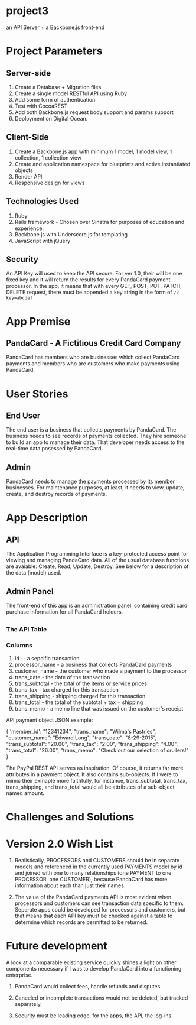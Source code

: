 # project3
an API Server + a Backbone.js front-end

# Project Parameters

## Server-side

1. Create a Database + Migration files
2. Create a single model RESTful API using Ruby
3. Add some form of authentication
4. Test with CocoaREST
5. Add both Backbone.js request body support and params support
6. Deployment on Digital Ocean.

## Client-Side

1. Create a Backbone.js app with minimum 1 model, 1 model view, 1 collection, 1 collection view
2. Create and application namespace for blueprints and active instantiated objects
3. Render API
4. Responsive design for views

## Technologies Used

1. Ruby
2. Rails framework - Chosen over Sinatra for purposes of education and experience.
3. Backbone.js with Underscore.js for templating
4. JavaScript with jQuery

## Security

An API Key will used to keep the API secure. For ver 1.0, their will be one
fixed key and it will return the results for every PandaCard payment processor.
In the app, it means that with every GET, POST, PUT, PATCH, DELETE request, there
must be appended a key string in the form of <code>/?key=abcdef</code>

# App Premise

## PandaCard - A Fictitious Credit Card Company

PandaCard has members who are businesses which collect PandaCard payments and members who are customers who make payments using PandaCard.

# User Stories

## End User

The end user is a business that collects payments by PandaCard. The business needs to see records of payments collected. They hire someone to build an app to manage their data. That developer needs access to the real-time data posessed by PandaCard.

## Admin

PandaCard needs to manage the payments processed by its member businesses. For maintenance purposes, at least, it needs to view, update, create, and destroy records of payments.

# App Description

## API

The Application Programming Interface is a key-protected access point for viewing and managing PandaCard data. All of the usual database functions are avaiable: Create, Read, Update, Destroy. See below for a description of the data (model) used.

## Admin Panel

The front-end of this app is an administration panel, containing credit card purchase information for all PandaCard holders.

##

### The API Table

### Columns

1. id -- a sepcific transaction
2. processor_name - a business that collects PandaCard payments
2. customer_name - the customer who made a payment to the processor
4. trans_date - the date of the transaction
5. trans_subtotal - the total of the items or service prices
6. trans_tax - tax charged for this transaction
7. trans_shipping - shipping charged for this transaction
4. trans_total - the total of the subtotal + tax + shipping
5. trans_memo - a memo line that was issued on the customer's receipt

API payment object JSON example:

{
  'member_id': "12341234",
  "trans_name": "Wilma's Pastries",
  "customer_name": "Edward Long",
  "trans_date": "8-29-2015",
  "trans_subtotal": "20.00",
  "trans_tax": "2.00",
  "trans_shipping": "4.00",
  "trans_total": "26.00",
  "trans_memo": "Check out our selection of crullers!"
}

The PayPal REST API serves as inspiration. Of course, it returns far more attributes in a payment object. It also contains sub-objects. If I were to mimic their exmaple more faithfully, for instance, trans_subtotal, trans_tax, trans_shipping, and trans_total would all be attributes of a sub-object named amount.

# Challenges and Solutions



# Version 2.0 Wish List

1. Realistically, PROCESSORS and CUSTOMERS should be in separate models and referenced in the currently used PAYMENTS model by id and joined with one to many relationships (one PAYMENT to one PROCESSOR, one CUSTOMER), because PandaCard has more information about each than just their names.

2. The value of the PandaCard payments API is most evident when processors and customers can see transaction data specific to them. Separate apps could be developed for processors and customers, but that means that each API key must be checked against a table to determine which records are permitted to be returned.

# Future development

A look at a comparable existing service quickly shines a light on other components necessary if I was to develop PandaCard into a functioning enterprise.

1. PandaCard would collect fees, handle refunds and disputes.

2. Canceled or incomplete transactions would not be deleted, but tracked separately.

3. Security must be leading edge, for the apps, the API, the log-ins.
